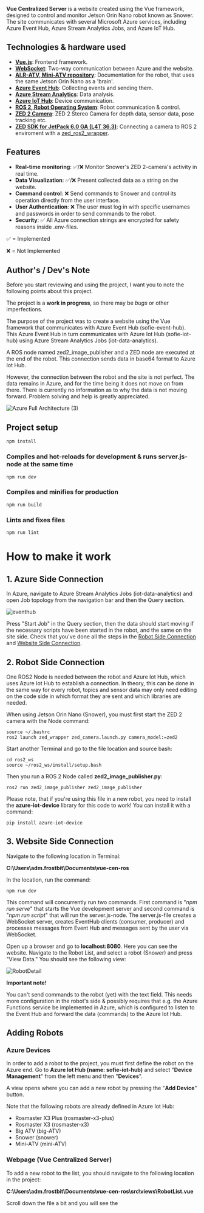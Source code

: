 **Vue Centralized Server** is a website created using the Vue framework, designed to control and monitor Jetson Orin Nano robot known as Snower. The site communicates with several Microsoft Azure services, including Azure Event Hub, Azure Stream Analytics Jobs, and Azure IoT Hub.

## Technologies & hardware used

- **[Vue.js](https://vuejs.org/)**: Frontend framework.
- **[WebSocket](https://github.com/theturtle32/WebSocket-Node)**: Two-way communication between Azure and the website.
- **[AI.R-ATV, Mini-ATV repository](https://github.com/Lapland-Robotics/AI.R-ATV)**: Documentation for the robot, that uses the same Jetson Orin Nano as a 'brain'.
- **[Azure Event Hub](https://docs.microsoft.com/azure/event-hubs/)**: Collecting events and sending them.
- **[Azure Stream Analytics](https://docs.microsoft.com/azure/stream-analytics/)**: Data analysis.
- **[Azure IoT Hub](https://docs.microsoft.com/azure/iot-hub/)**: Device communication.
- **[ROS 2, Robot Operating System](https://www.ros.org/)**: Robot communication & control.
- **[ZED 2 Camera](https://www.stereolabs.com/docs/ros2)**: ZED 2 Stereo Camera for depth data, sensor data, pose tracking etc.
- **[ZED SDK for JetPack 6.0 GA (L4T 36.3)](https://www.stereolabs.com/en-fi/developers/release)**: Connecting a camera to ROS 2 enviroment with a [zed_ros2_wrapper](https://github.com/stereolabs/zed-ros2-wrapper).


## Features

- **Real-time monitoring**: ✅/❌ Monitor Snower's ZED 2-camera's activity in real time.
- **Data Visualization**: ✅/❌ Present collected data as a string on the website.
- **Command control**: ❌ Send commands to Snower and control its operation directly from the user interface.
- **User Authentication**: ❌ The user must log in with specific usernames and passwords in order to send commands to the robot.
- **Security**: ✅ All Azure connection strings are encrypted for safety reasons inside .env-files.


✅ = Implemented

❌ = Not Implemented 


## Author's / Dev's Note

Before you start reviewing and using the project, I want you to note the following points about this project.

The project is a **work in progress**, so there may be *bugs* or other imperfections.

The purpose of the project was to create a website using the Vue framework that communicates with Azure Event Hub (sofie-event-hub). This Azure Event Hub in turn communicates with Azure Iot Hub (sofie-iot-hub) using Azure Stream Analytics Jobs (iot-data-analytics).

A ROS node named zed2_image_publisher and a ZED node are executed at the end of the robot. This connection sends data in base64 format to Azure Iot Hub.

However, the connection between the robot and the site is not perfect. The data remains in Azure, and for the time being it does not move on from there. There is currently no information as to why the data is not moving forward. Problem solving and help is greatly appreciated.

![Azure Full Architecture (3)](https://github.com/user-attachments/assets/8febf0e5-d8ba-4a54-b701-002ec469c6ca)

## Project setup
```
npm install
```

### Compiles and hot-reloads for development & runs server.js-node at the same time
```
npm run dev
```

### Compiles and minifies for production
```
npm run build
```

### Lints and fixes files
```
npm run lint
```


# How to make it work

## 1. Azure Side Connection

In Azure, navigate to Azure Stream Analytics Jobs (iot-data-analytics) and open Job topology from the navigation bar and then the Query section.

![eventhub](https://github.com/user-attachments/assets/def4b043-09b6-4191-829b-1b44f16324db)

Press "Start Job" in the Query section, then the data should start moving if the necessary scripts have been started in the robot, and the same on the site side. Check that you've done all the steps in the [Robot Side Connection](#2-robot-side-connection) and [Website Side Connection](#3-website-side-connection).

## 2. Robot Side Connection

One ROS2 Node is needed between the robot and Azure Iot Hub, which uses Azure Iot Hub to establish a connection. In theory, this can be done in the same way for every robot, topics and sensor data may only need editing on the code side in which format they are sent and which libraries are needed.

When using Jetson Orin Nano (Snower), you must first start the ZED 2 camera with the Node command:

```
source ~/.bashrc
ros2 launch zed_wrapper zed_camera.launch.py camera_model:=zed2
```

Start another Terminal and go to the file location and source bash:

```
cd ros2_ws
source ~/ros2_ws/install/setup.bash
```


Then you run a ROS 2 Node called **zed2_image_publisher.py**:

```
ros2 run zed2_image_publisher zed2_image_publisher
```

Please note, that if you're using this file in a new robot, you need to install the **azure-iot-device** library for this code to work! You can install it with a command:

```
pip install azure-iot-device
```

## 3. Website Side Connection

Navigate to the following location in Terminal:

**C:\Users\adm.frostbit\Documents\vue-cen-ros**

In the location, run the command:

```
npm run dev
```
This command will concurrently run two commands. First command is "*npm run serve*" that starts the Vue development server and second command is "*npm run script*" that will run the server.js-node. The server.js-file creates a WebSocket server, creates EventHub clients (consumer, producer) and processes messages from Event Hub and messages sent by the user via WebSocket. 

Open up a browser and go to **localhost:8080**. Here you can see the website. Navigate to the Robot List, and select a robot (Snower) and press "View Data." You should see the following view:

![RobotDetail](https://github.com/user-attachments/assets/2cfa09e8-125f-4bd0-ad2e-2d25f1f607fc)

**Important note!**

You can't send commands to the robot (yet) with the text field. This needs more configuration in the robot's side & possibly requires that e.g. the Azure Functions service be implemented in Azure, which is configured to listen to the Event Hub and forward the data (commands) to the Azure Iot Hub.


## Adding Robots
### Azure Devices
In order to add a robot to the project, you must first define the robot on the Azure end. Go to **Azure Iot Hub (name: sofie-iot-hub)** and select "**Device Management**" from the left menu and then "**Devices**".

A view opens where you can add a new robot by pressing the "**Add Device**" button.

Note that the following robots are already defined in Azure Iot Hub:

- Rosmaster X3 Plus (rosmaster-x3-plus)
- Rosmaster X3 (rosmaster-x3)
- Big ATV (big-ATV)
- Snower (snower)
- Mini-ATV (mini-ATV)

### Webpage (Vue Centralized Server)

To add a new robot to the list, you should navigate to the following location in the project:

**C:\Users\adm.frostbit\Documents\vue-cen-ros\src\views\RobotList.vue**

Scroll down the file a bit and you will see the **<script>** tag, where **RobotList** is defined as the name of the component. A data method is defined inside the tag, which returns the robot array called"**robots**".

![robotlisttrue](https://github.com/user-attachments/assets/bb7ee06a-124d-4c88-9771-b6be15b8a29b)

Add a new robot to this list by copying one line and replace the robot's information with it:

```
{ name: '<Robot Name>', rosVersion: '<Robot's ROS Version>', status: <false / true>}
```

The robot's boolean value status is defined manually here, and in practice it is only information for the user/developer, whether the robot in question has been defined in such a way that it is possible to use it directly in the Vue Centralized Server, i.e. whether it is connected from the robot to Azure and from Azure to the site.

Please note that status **won't automatically update** once you have connected the robot to the Azure Iot Hub! You need to do it manually.

## Project Architecture

![Azure Full Architecture (1)](https://github.com/user-attachments/assets/eefc062b-75e9-4be4-bac1-1a474d1b437d)

### Website

The project architecture is as follows:

The site is connected to Azure using the server.js file, where the Event Hub settings (connection strings) are defined. The site uses a WebSocket server on port 3000 to enable Azure connectivity.

The ChatBox.vue file is a component embedded inside the RobotDetail.vue component, which communicates using WebSocket to Azure Event Hub. When a message arrives from Azure Event Hub, it appears in the chatbox as:
```
Partition: <partition number between 1-4>
Group: $Default
Message: "<message content>"
Status: Message Received
```
If you send a message/command through the text field to the Azure Event Hub, the message will be shown in the chatbox as:

```
Message: "<message content>"
Status: Message Sent
```

**Important note!**

You can't send commands to the robot (yet) with the text field. This needs more configuration in the robot's side.

### Azure Stream Analytics Job

For the connection to work, you need to define the bot in Azure and ensure that the Azure connections are defined correctly in the **Azure Stream Analytics Job** (name: **iot-data-analytics**). Instructions on how to add a robot to Azure can be found in [Azure Devices](#azure-devices).

Navigate to the Stream Analytics Job (**iot-data-analytics**) tab and select the "**Query**" section from the left navigation bar. Here you can see the current configuration.

![eventhub](https://github.com/user-attachments/assets/007ee870-129f-4275-995d-c166408be4d1)

### The Robot (Jetson Orin Nano, Snower)

Jetson Orin Nano uses a file called **zed2_image_publisher.py**, which can be found at:

```
cd ros2_ws/src/zed2_image_publisher/zed2_image_publisher/zed2_image_publisher.py
```
This file creates a ROS2 node which subscribes to the ZED 2 camera topic **"/zed/zed_node/left/image_rect_color"**, converts them to PILImage format, resizes the file if necessary (if the file size is too large) and converts them to a base64 string, after which the files are sent to Azure Iot Hub using the connection string.

### ZED 2 Camera

For the camera connection to work, check that the camera is connected to the Jetson Ori Nano with a USB cable and run the following commands:

```
source ~/.bashrc
ros2 launch zed_wrapper zed_camera.launch.py camera_model:=zed2
```
Sometimes the camera will show the error message "Camera not detected." When this happens, you can unplug the USB and put it back (while the program ISN'T running) and then try the solution below.
If you don't want to connect the camera to ROS 2 but want to check if the camera works, navigate to this location:

```
cd /usr/local/zed/tools/
```

And run the command:
```
/.ZED_Explorer
```
